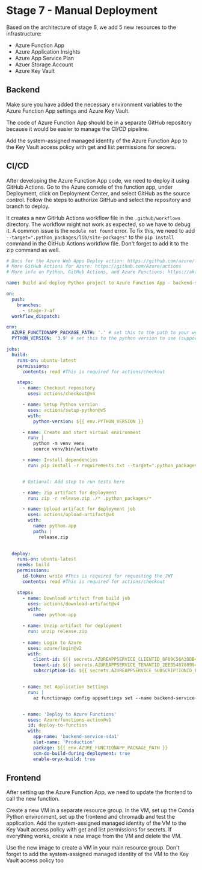 # Stage 7 - Manual Deployment

Based on the architecture of stage 6, we add 5 new resources to the infrastructure:

- Azure Function App
- Azure Application Insights
- Azure App Service Plan
- Azuer Storage Account
- Azure Key Vault

## Backend

Make sure you have added the necessary environment variables to the Azure Function App settings and Azure Key Vault.

The code of Azure Function App should be in a separate GitHub repository because it would be easier to manage the CI/CD pipeline.

Add the system-assigned managed identity of the Azure Function App to the Key Vault access policy with get and list permissions for secrets.


## CI/CD

After developing the Azure Function App code, we need to deploy it using GitHub Actions. Go to the Azure console of the function app, under Deployment, click on Deployment Center, and select GitHub as the source control. Follow the steps to authorize GitHub and select the repository and branch to deploy.

It creates a new GitHub Actions workflow file in the `.github/workflows` directory. The workflow might not work as expected, so we have to debug it. A common issue is the `module not found` error. To fix this, we need to add `--target=".python_packages/lib/site-packages"` to the `pip install` command in the GitHub Actions workflow file. Don't forget to add it to the zip command as well.

```yaml
# Docs for the Azure Web Apps Deploy action: https://github.com/azure/functions-action
# More GitHub Actions for Azure: https://github.com/Azure/actions
# More info on Python, GitHub Actions, and Azure Functions: https://aka.ms/python-webapps-actions

name: Build and deploy Python project to Azure Function App - backend-service-sda1

on:
  push:
    branches:
      - stage-7-af
  workflow_dispatch:

env:
  AZURE_FUNCTIONAPP_PACKAGE_PATH: '.' # set this to the path to your web app project, defaults to the repository root
  PYTHON_VERSION: '3.9' # set this to the python version to use (supports 3.6, 3.7, 3.8)

jobs:
  build:
    runs-on: ubuntu-latest
    permissions:
      contents: read #This is required for actions/checkout

    steps:
      - name: Checkout repository
        uses: actions/checkout@v4

      - name: Setup Python version
        uses: actions/setup-python@v5
        with:
          python-version: ${{ env.PYTHON_VERSION }}

      - name: Create and start virtual environment
        run: |
          python -m venv venv
          source venv/bin/activate

      - name: Install dependencies
        run: pip install -r requirements.txt --target=".python_packages/lib/site-packages"


      # Optional: Add step to run tests here

      - name: Zip artifact for deployment
        run: zip -r release.zip ./* .python_packages/*

      - name: Upload artifact for deployment job
        uses: actions/upload-artifact@v4
        with:
          name: python-app
          path: |
            release.zip
         

  deploy:
    runs-on: ubuntu-latest
    needs: build
    permissions:
      id-token: write #This is required for requesting the JWT
      contents: read #This is required for actions/checkout

    steps:
      - name: Download artifact from build job
        uses: actions/download-artifact@v4
        with:
          name: python-app

      - name: Unzip artifact for deployment
        run: unzip release.zip     
        
      - name: Login to Azure
        uses: azure/login@v2
        with:
          client-id: ${{ secrets.AZUREAPPSERVICE_CLIENTID_0F89C56A3DDB4167BD9DCA8A34D6A491 }}
          tenant-id: ${{ secrets.AZUREAPPSERVICE_TENANTID_2EE35487809942FEB7B07EAB685B7C27 }}
          subscription-id: ${{ secrets.AZUREAPPSERVICE_SUBSCRIPTIONID_FBE45BFA56CD4FEC95311D6AEE076265 }}


      - name: Set Application Settings
        run: |
          az functionapp config appsettings set --name backend-service-sda1 --resource-group MyResourceGroup --settings "FUNCTIONS_WORKER_RUNTIME=python" "KEY_VAULT_NAME=sdakeyvault" "APPINSIGHTS_INSTRUMENTATIONKEY=azurerm_application_insights.ai.instrumentation_key"


      - name: 'Deploy to Azure Functions'
        uses: Azure/functions-action@v1
        id: deploy-to-function
        with:
          app-name: 'backend-service-sda1'
          slot-name: 'Production'
          package: ${{ env.AZURE_FUNCTIONAPP_PACKAGE_PATH }}
          scm-do-build-during-deployment: true
          enable-oryx-build: true
```

## Frontend

After setting up the Azure Function App, we need to update the frontend to call the new function.

Create a new VM in a separate resource group. In the VM, set up the Conda Python environment, set up the frontend and chromadb and test the application. Add the system-assigned managed identity of the VM to the Key Vault access policy with get and list permissions for secrets. If everything works, create a new image from the VM and delete the VM.

Use the new image to create a VM in your main resource group. Don't forget to add the system-assigned managed identity of the VM to the Key Vault access policy too


```
